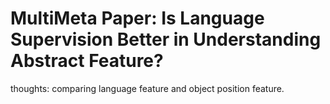 # MultiMeta Paper: Is Language Supervision Better in Understanding Abstract Feature?

thoughts: comparing language feature and object position feature.

